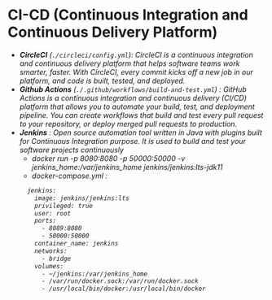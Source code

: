
# CI-CD (Continuous Integration and Continuous Delivery Platform)

- <i>__CircleCI__ (`./circleci/config.yml`): CircleCI is a continuous integration and continuous delivery platform that helps software teams work smarter, faster. With CircleCI, every commit kicks off a new job in our platform, and code is built, tested, and deployed. 
- __Github Actions__ (`./.github/workflows/build-and-test.yml`) : GitHub Actions is a continuous integration and continuous delivery (CI/CD) platform that allows you to automate your build, test, and deployment pipeline. You can create workflows that build and test every pull request to your repository, or deploy merged pull requests to production.
- __Jenkins__ : Open source automation tool written in Java with plugins built for Continuous Integration purpose. It is used to build and test your software projects continuously
    - docker run -p 8080:8080 -p 50000:50000 -v jenkins_home:/var/jenkins_home jenkins/jenkins:lts-jdk11
    - docker-compose.yml :
    ```bash
      jenkins:
        image: jenkins/jenkins:lts
        privileged: true
        user: root
        ports:
          - 8089:8080
          - 50000:50000
        container_name: jenkins
        networks:
          - bridge
        volumes:
          - ~/jenkins:/var/jenkins_home
          - /var/run/docker.sock:/var/run/docker.sock
          - /usr/local/bin/docker:/usr/local/bin/docker
    ```